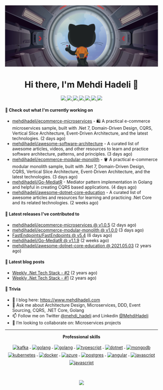 ![](assets/header.png)

<h1 align="center">Hi there, I'm Mehdi Hadeli 👋</h1>

<p align="center"> 
 <a href="https://twitter.com/mehdi_hadeli" alt="mehdi hadeli's twitter">
   <img src="https://img.shields.io/badge/%20-Twitter-%231DA1F2?logo=twitter&logoColor=white&style=for-the-badge" />
 </a>
  <a href="https://www.youtube.com/mehdihadeli" alt="mehdi hadeli's youtube">
   <img src="https://img.shields.io/badge/%20-YouTube-%23FF0000?logo=youtube&logoColor=white&style=for-the-badge" />
 </a>
 <a href="https://stackoverflow.com/users/581476" alt="mehdi hadeli's stackoverflow">
   <img src="https://img.shields.io/badge/%20-Stack%20Overflow-%23F58025?logo=stack%20overflow&logoColor=white&style=for-the-badge" />
 </a>
 <a href="https://github.com/mehdihadeli" alt="mehdi hadeli's github">
   <img src="https://img.shields.io/badge/%20-GitHub-black?logo=GitHub&logoColor=white&style=for-the-badge" />
 </a>
 <a href="https://www.linkedin.com/in/mehdihadeli" alt="mehdi hadeli's linkedin">
   <img src="https://img.shields.io/badge/%20-LinkedIn-%230A66C2?logo=linkedin&logoColor=white&style=for-the-badge&link=https://www.linkedin.com/in/mehdihadeli" />
 </a>
 <a href="https://www.mehdihadeli.com" alt="mehdi hadeli's blog">
   <img src="tps://img.shields.io/badge/%20-Blog-%23FF5722?logo=blogger&logoColor=white&style=for-the-badge" />
 </a>
 <a>
   <img src="https://komarev.com/ghpvc/?username=mehdihadeli&color=ff69b4&style=for-the-badge" />
 </a>
</p>

#### 👷 Check out what I'm currently working on

- [mehdihadeli/ecommerce-microservices](https://github.com/mehdihadeli/ecommerce-microservices) - 🛍️ A practical e-commerce microservices sample, built with .Net 7, Domain-Driven Design, CQRS, Vertical Slice Architecture, Event-Driven Architecture, and the latest technologies. (2 days ago)
- [mehdihadeli/awesome-software-architecture](https://github.com/mehdihadeli/awesome-software-architecture) - A curated list of awesome articles, videos, and other resources to learn and practice software architecture, patterns, and principles. (3 days ago)
- [mehdihadeli/ecommerce-modular-monolith](https://github.com/mehdihadeli/ecommerce-modular-monolith) - 🪣 A practical e-commerce modular monolith sample, built with .Net 7, Domain-Driven Design, CQRS, Vertical Slice Architecture, Event-Driven Architecture, and the latest technologies. (3 days ago)
- [mehdihadeli/Go-MediatR](https://github.com/mehdihadeli/Go-MediatR) - Mediator pattern implementation in Golang and helpful in creating CQRS based applications. (4 days ago)
- [mehdihadeli/awesome-dotnet-core-education](https://github.com/mehdihadeli/awesome-dotnet-core-education) - A curated list of awesome articles and resources for learning and practicing .Net Core and its related technologies. (2 weeks ago)

#### 🚀 Latest releases I've contributed to


- [mehdihadeli/ecommerce-microservices @ v1.0.5](https://github.com/mehdihadeli/ecommerce-microservices/releases/tag/v1.0.5) (2 days ago)
- [mehdihadeli/ecommerce-modular-monolith @ v1.0.0](https://github.com/mehdihadeli/ecommerce-modular-monolith/releases/tag/v1.0.0) (3 days ago)
- [FastEndpoints/FastEndpoints @ v5.4](https://github.com/FastEndpoints/FastEndpoints/releases/tag/v5.4) (6 days ago)
- [mehdihadeli/Go-MediatR @ v1.1.9](https://github.com/mehdihadeli/Go-MediatR/releases/tag/v1.1.9) (2 weeks ago)
- [mehdihadeli/awesome-dotnet-core-education @ 2021.05.03](https://github.com/mehdihadeli/awesome-dotnet-core-education/releases/tag/2021.05.03) (2 years ago)

#### 📜 Latest blog posts
- [Weekly .Net Tech Stack - #2](https://mehdihadeli.com/weekly2/) (2 years ago)
- [Weekly .Net Tech Stack - #1](https://mehdihadeli.com/weekly1/) (2 years ago)

#### 🌱 Trivia
- 📝 I blog here: https://www.mehdihadeli.com
- 💬 Ask me about Architecture Design, Microservices, DDD, Event Sourcing, CQRS, .NET Core, Golang
- 📫 Follow me on Twitter [@mehdi_hadeli](https://twitter.com/mehdi_hadeli) and Linkedin [@MehdiHadeli](https://www.linkedin.com/in/mehdihadeli/)
- 👯 I’m looking to collaborate on: Microservices projects

---

<p align="center"> 
 <strong>
  Professional skills
  </strong>
</p>

<p align="center">
  <a href="">
    <img src="https://cdn.jsdelivr.net/gh/devicons/devicon/icons/apachekafka/apachekafka-original-wordmark.svg" width="64" height="64"  alt="kafka" style="vertical-align:top; margin:4px;">
  </a>
  <a href="">
    <img src="https://cdn.jsdelivr.net/gh/devicons/devicon/icons/csharp/csharp-original.svg" alt="golang" width="54" height="54" style="vertical-align:top; margin:4px;">
  </a>
  <a href="https://go.dev/">
    <img src="https://cdn.jsdelivr.net/gh/devicons/devicon/icons/go/go-original-wordmark.svg" alt="golang" width="54" height="54" style="vertical-align:top; margin:4px;">
  </a>
  <a href="">
    <img src="https://cdn.jsdelivr.net/gh/devicons/devicon/icons/typescript/typescript-original.svg" alt="typescript" width="54" height="54" style="vertical-align:top; margin:4px;">
  </a>
  <a href="https://dotnet.microsoft.com/">
    <img src="https://cdn.jsdelivr.net/gh/devicons/devicon/icons/dotnetcore/dotnetcore-original.svg" width="54" height="54" alt="dotnet" style="vertical-align:top; margin:4px;">
  </a>
  <a href="https://www.mongodb.com/">
    <img src="https://cdn.jsdelivr.net/gh/devicons/devicon/icons/mongodb/mongodb-original-wordmark.svg" width="54" height="54" alt="mongodb" style="vertical-align:top; margin:4px;">
  </a>
  <a href="">
    <img src="https://cdn.jsdelivr.net/gh/devicons/devicon/icons/kubernetes/kubernetes-plain.svg" width="54" height="54" alt="kubernetes" style="vertical-align:top; margin:4px;">
  </a>
  <a href="https://hub.docker.com/">
    <img src="https://cdn.jsdelivr.net/gh/devicons/devicon/icons/docker/docker-original-wordmark.svg" width="54" height="54"  alt="docker" style="vertical-align:top; margin:4px">
  </a>
  <a href="https://azure.microsoft.com">
    <img src="https://cdn.jsdelivr.net/gh/devicons/devicon/icons/azure/azure-original.svg" width="54" height="54" alt="azure" style="vertical-align:top; margin:4px">
  </a>
  <a href="">
    <img src="https://cdn.jsdelivr.net/gh/devicons/devicon/icons/postgresql/postgresql-original-wordmark.svg" width="54" height="54" alt="postgres" style="vertical-align:top; margin:4px">
  </a>
   <a href="">
    <img src="https://cdn.jsdelivr.net/gh/devicons/devicon/icons/angularjs/angularjs-original.svg"   width="54" height="54"  alt="angular" style="vertical-align:top; margin:4px">
  </a>
  <a href="">
    <img src="https://cdn.jsdelivr.net/gh/devicons/devicon/icons/javascript/javascript-original.svg"   width="54" height="54"  alt="javascript" style="vertical-align:top; margin:4px">
  </a>
  <a href="">
    <img src="https://www.vectorlogo.zone/logos/rabbitmq/rabbitmq-icon.svg"   width="54" height="54"  alt="javascript" style="vertical-align:top; margin:4px">
  </a>
</p>
<br/>

<p align="center">
  <a href="#" alt="mehdi hadeli's github stats"><img src="https://github-readme-stats.vercel.app/api?username=mehdihadeli" /></a>
</p>

